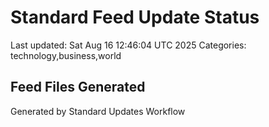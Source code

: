 # Standard Feed Update Status
Last updated: Sat Aug 16 12:46:04 UTC 2025
Categories: technology,business,world

## Feed Files Generated

Generated by Standard Updates Workflow

